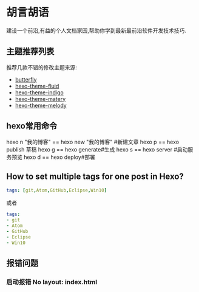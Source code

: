 # 胡言胡语

建设一个前沿,有益的个人文档家园,帮助你学到最新最前沿软件开发技术技巧.


## 主题推荐列表

推荐几款不错的修改主题来源:

- [butterfly](https://butterfly.js.org/)
- [hexo-theme-fluid](https://github.com/fluid-dev/hexo-theme-fluid)
- [hexo-theme-indigo](https://github.com/yscoder/hexo-theme-indigo)
- [hexo-theme-matery](https://github.com/blinkfox/hexo-theme-matery)
- [hexo-theme-melody](https://github.com/Molunerfinn/hexo-theme-melody)


## hexo常用命令

hexo n "我的博客" == hexo new "我的博客" #新建文章
hexo p == hexo publish 草稿
hexo g == hexo generate#生成
hexo s == hexo server #启动服务预览
hexo d == hexo deploy#部署

## How to set multiple tags for one post in Hexo?

```yaml
tags: [git,Atom,GitHub,Eclipse,Win10]
```

或者

```yaml
tags:
- git
- Atom
- GitHub
- Eclipse
- Win10
```
## 报错问题

### 启动报错 No layout: index.html

